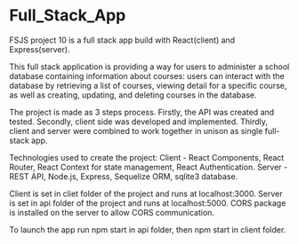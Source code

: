 # Full_Stack_App
 FSJS project 10 is a full stack app build with React(client) and Express(server).

 This full stack application is providing a way for users to administer a school database containing information about courses: users can interact with the database by retrieving a list of courses, viewing detail for a specific course, as well as creating, updating, and deleting courses in the database.

 The project is made as 3 steps process. Firstly, the API was created and tested. Secondly, client side was developed and implemented. Thirdly, client and server
 were combined to work together in unison as single full-stack app. 

Technologies used to create the project:
    Client - React Components, React Router, React Context for state management, React Authentication.
    Server - REST API, Node.js, Express, Sequelize ORM, sqlite3 database.

Client is set in cliet folder of the project and runs at localhost:3000.
Server is set in api folder of the project and runs at localhost:5000.
CORS package is installed on the server to allow CORS communication.

To launch the app run npm start in api folder, then npm start in client folder.